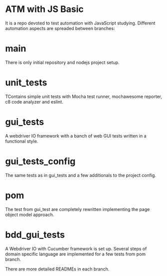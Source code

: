 # ATM with JS Basic
It is a repo devoted to test automation with JavaScript studying.
Different automation aspects are spreaded between branches:


# main
There is only initial repository and nodejs project setup.

# unit_tests
TContains simple unit tests with Mocha test runner, mochawesome reporter, c8 code analyzer and eslint.

# gui_tests
A webdriver IO framework with a banch of web GUI tests written in a functional style.

# gui_tests_config
The same tests as in gui_tests and a few additionals to the project config.

# pom
The test from gui_test are completely rewritten implementing the page object model approach.

# bdd_gui_tests
A Webdriver IO with Cucumber framework is set up. Several steps of domain specific language are implemented for a few tests from pom branch.

There are more detailed READMEs in each branch.